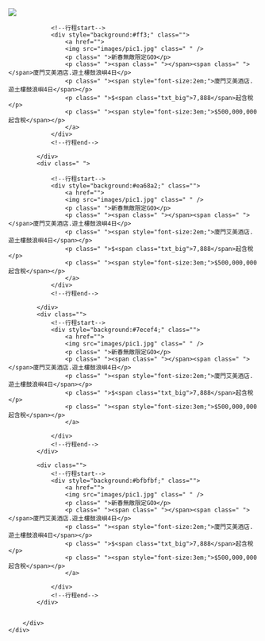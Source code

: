 <div class="">
    <img src="images/head.png" class="" />
</div>
<div class=" ">
        <div class=" ">
            <div class=" ">

                <!--行程start-->
                <div style="background:#ff3;" class="">
                    <a href="">
                    <img src="images/pic1.jpg" class=" " />
                    <p class=" ">新春無敵限定GO》</p>
                    <p class=" "><span class=" "></span><span class=" "></span>廈門艾美酒店.遊土樓鼓浪嶼4日</p>
                    <p class=" "><span style="font-size:2em;">廈門艾美酒店.遊土樓鼓浪嶼4日</span></p>
                    <p class=" ">$<span class="txt_big">7,888</span>起含稅</p>
                    <p class=" "><span style="font-size:3em;">$500,000,000起含稅</span></p>
                    </a>
                </div>
                <!--行程end-->

            </div>
            <div class=" ">

                <!--行程start-->
                <div style="background:#ea68a2;" class="">
                    <a href="">
                    <img src="images/pic1.jpg" class=" " />
                    <p class=" ">新春無敵限定GO》</p>
                    <p class=" "><span class=" "></span><span class=" "></span>廈門艾美酒店.遊土樓鼓浪嶼4日</p>
                    <p class=" "><span style="font-size:2em;">廈門艾美酒店.遊土樓鼓浪嶼4日</span></p>
                    <p class=" ">$<span class="txt_big">7,888</span>起含稅</p>
                    <p class=" "><span style="font-size:3em;">$500,000,000起含稅</span></p>
                    </a>
                </div>
                <!--行程end-->

            </div>
            <div class="">
                <!--行程start-->
                <div style="background:#7ecef4;" class="">
                    <a href="">
                    <img src="images/pic1.jpg" class=" " />
                    <p class=" ">新春無敵限定GO》</p>
                    <p class=" "><span class=" "></span><span class=" "></span>廈門艾美酒店.遊土樓鼓浪嶼4日</p>
                    <p class=" "><span style="font-size:2em;">廈門艾美酒店.遊土樓鼓浪嶼4日</span></p>
                    <p class=" ">$<span class="txt_big">7,888</span>起含稅</p>
                    <p class=" "><span style="font-size:3em;">$500,000,000起含稅</span></p>
                    </a>

                </div>
                <!--行程end-->
            </div>

            <div class="">
                <!--行程start-->
                <div style="background:#bfbfbf;" class="">
                    <a href="">
                    <img src="images/pic1.jpg" class=" " />
                    <p class=" ">新春無敵限定GO》</p>
                    <p class=" "><span class=" "></span><span class=" "></span>廈門艾美酒店.遊土樓鼓浪嶼4日</p>
                    <p class=" "><span style="font-size:2em;">廈門艾美酒店.遊土樓鼓浪嶼4日</span></p>
                    <p class=" ">$<span class="txt_big">7,888</span>起含稅</p>
                    <p class=" "><span style="font-size:3em;">$500,000,000起含稅</span></p>
                    </a>

                </div>
                <!--行程end-->
            </div>


        </div>
    </div>
